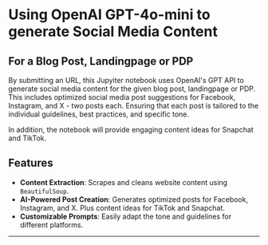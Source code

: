 # Using OpenAI GPT-4o-mini to generate Social Media Content 
## For a Blog Post, Landingpage or PDP
By submitting an URL, this Jupyiter notebook uses OpenAI's GPT API to generate social media content for the given blog post, landingpage or PDP. This includes optimized social media post suggestions for Facebook, Instagram, and X - two posts each. Ensuring that each post is tailored to the individual guidelines, best practices, and specific tone.

In addition, the notebook will provide engaging content ideas for Snapchat and TikTok. 

## Features

- **Content Extraction**: Scrapes and cleans website content using `BeautifulSoup`.
- **AI-Powered Post Creation**: Generates optimized posts for Facebook, Instagram, and X. Plus content ideas for TikTok and Snapchat.
- **Customizable Prompts**: Easily adapt the tone and guidelines for different platforms.

---